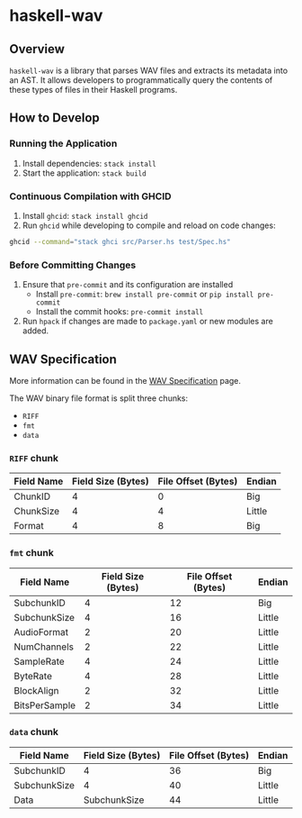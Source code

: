 # haskell-wav

## Overview

`haskell-wav` is a library that parses WAV files and extracts its metadata into an AST.
It allows developers to programmatically query the contents of these types of files in their Haskell programs.

## How to Develop

### Running the Application

1. Install dependencies: `stack install`
1. Start the application: `stack build`

### Continuous Compilation with GHCID

1. Install `ghcid`: `stack install ghcid`
2. Run `ghcid` while developing to compile and reload on code changes:

```bash
ghcid --command="stack ghci src/Parser.hs test/Spec.hs"
```

### Before Committing Changes

1. Ensure that `pre-commit` and its configuration are installed
    * Install `pre-commit`: `brew install pre-commit` or `pip install pre-commit`
    * Install the commit hooks: `pre-commit install`
2. Run `hpack` if changes are made to `package.yaml` or new modules are added.

## WAV Specification

More information can be found in the [WAV Specification](https://en.wikipedia.org/wiki/WAV#Specification) page.

The WAV binary file format is split three chunks:

* `RIFF`
* `fmt`
* `data`

### `RIFF` chunk

| Field Name | Field Size (Bytes) | File Offset (Bytes) | Endian |
|------------|--------------------|---------------------|--------|
| ChunkID    |                  4 |                   0 | Big    |
| ChunkSize  |                  4 |                   4 | Little |
| Format     |                  4 |                   8 | Big    |

### `fmt` chunk

| Field Name    | Field Size (Bytes) | File Offset (Bytes) | Endian |
|---------------|--------------------|---------------------|--------|
| SubchunkID    |                  4 |                  12 | Big    |
| SubchunkSize  |                  4 |                  16 | Little |
| AudioFormat   |                  2 |                  20 | Little |
| NumChannels   |                  2 |                  22 | Little |
| SampleRate    |                  4 |                  24 | Little |
| ByteRate      |                  4 |                  28 | Little |
| BlockAlign    |                  2 |                  32 | Little |
| BitsPerSample |                  2 |                  34 | Little |

### `data` chunk

| Field Name   | Field Size (Bytes) | File Offset (Bytes) | Endian |
|--------------|--------------------|---------------------|--------|
| SubchunkID   |                  4 |                  36 | Big    |
| SubchunkSize |                  4 |                  40 | Little |
| Data         |       SubchunkSize |                  44 | Little |